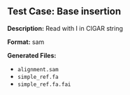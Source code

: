 ## Test Case: Base insertion

**Description:** Read with I in CIGAR string

**Format:** sam

**Generated Files:**
- `alignment.sam`
- `simple_ref.fa`
- `simple_ref.fa.fai`
